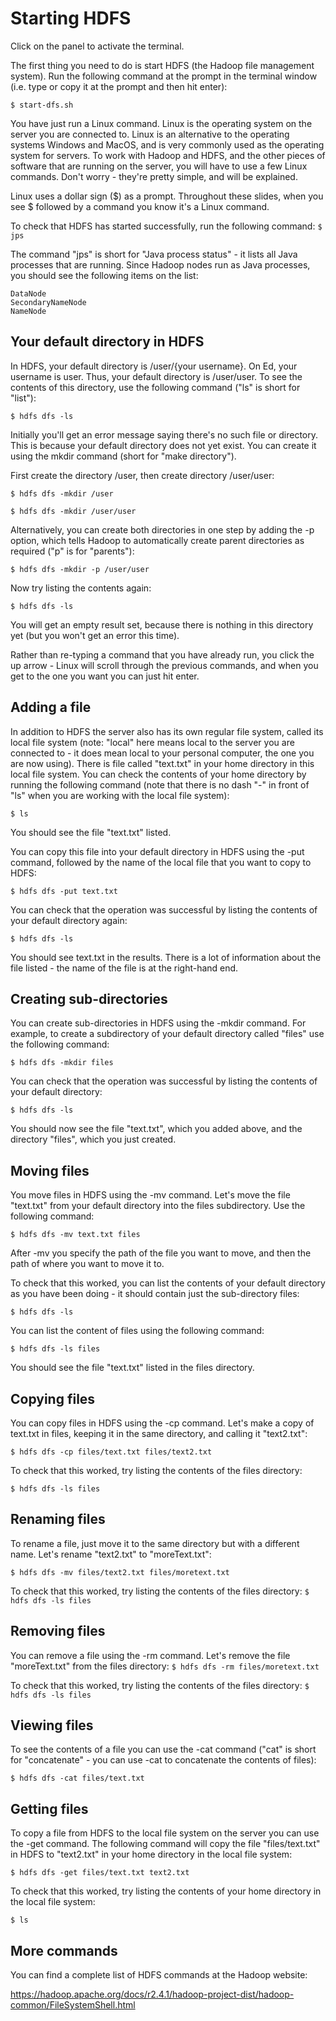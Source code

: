 # Starting HDFS
Click on the panel to activate the terminal.

The first thing you need to do is start HDFS (the Hadoop file management system). Run the following command at the 
prompt in the terminal window (i.e. type or copy it at the prompt and then hit enter): 

```$ start-dfs.sh```

You have just run a Linux command. Linux is the operating system on the server you are connected to. Linux is an 
alternative to the operating systems Windows and MacOS, and is very commonly used as the operating system for servers. 
To work with Hadoop and HDFS, and the other pieces of software that are running on the server, you will have to use a 
few Linux commands. Don't worry - they're pretty simple, and will be explained.  

Linux uses a dollar sign ($) as a prompt. Throughout these slides, when you see $ followed by a command you know it's a 
Linux command. 

To check that HDFS has started successfully, run the following command:
```$ jps```

The command "jps" is short for "Java process status" - it lists all Java processes that are running. Since Hadoop nodes 
run as Java processes, you should see the following items on the list:

```
DataNode
SecondaryNameNode
NameNode
```

## Your default directory in HDFS

In HDFS, your default directory is /user/{your username}. On Ed, your username is user. Thus, your default directory is 
/user/user. To see the contents of this directory, use the following command ("ls" is short for "list"):

```$ hdfs dfs -ls```

Initially you'll get an error message saying there's no such file or directory. This is because your default directory 
does not yet exist. You can create it using the mkdir command (short for "make directory").

First create the directory /user, then create directory /user/user:

```$ hdfs dfs -mkdir /user```

```$ hdfs dfs -mkdir /user/user```

Alternatively, you can create both directories in one step by adding the -p option, which tells Hadoop to automatically 
create parent directories as required ("p" is for "parents"):

```$ hdfs dfs -mkdir -p /user/user```

Now try listing the contents again:

```$ hdfs dfs -ls```

You will get an empty result set, because there is nothing in this directory yet (but you won't get an error this time).

Rather than re-typing a command that you have already run, you click the up arrow - Linux will scroll through the 
previous commands, and when you get to the one you want you can just hit enter. 

## Adding a file

In addition to HDFS the server also has its own regular file system, called its local file system (note: "local" here 
means local to the server you are connected to - it does mean local to your personal computer, the one you are now 
using). There is file called "text.txt" in your home directory in this local file system. You can check the contents of 
your home directory by running the following command (note that there is no dash "-" in front of "ls" when you are 
working with the local file system):

```$ ls```

You should see the file "text.txt" listed.

You can copy this file into your default directory in HDFS using the -put command, followed by the name of the local 
file that you want to copy to HDFS:

```$ hdfs dfs -put text.txt```

You can check that the operation was successful by listing the contents of your default directory again:

```$ hdfs dfs -ls```

You should see text.txt in the results. There is a lot of information about the file listed - the name of the file is 
at the right-hand end.

## Creating sub-directories

You can create sub-directories in HDFS using the -mkdir command. For example, to create a subdirectory of your default 
directory called "files" use the following command:

```$ hdfs dfs -mkdir files```

You can check that the operation was successful by listing the contents of your default directory:

```$ hdfs dfs -ls```

You should now see the file "text.txt", which you added above, and the directory "files", which you just created.

## Moving files

You move files in HDFS using the -mv command. Let's move the file "text.txt" from your default directory into the files 
subdirectory. Use the following command:

```$ hdfs dfs -mv text.txt files```

After -mv  you specify the path of the file you want to move, and then the path of where you want to move it to.

To check that this worked, you can list the contents of your default directory as you have been doing - it should 
contain just the sub-directory files:

```$ hdfs dfs -ls```

You can list the content of files using the following command:

```$ hdfs dfs -ls files```

You should see the file "text.txt" listed in the files directory.

## Copying files

You can copy files in HDFS using the -cp command. Let's make a copy of text.txt in files, keeping it in the same 
directory, and calling it "text2.txt": 

```$ hdfs dfs -cp files/text.txt files/text2.txt```

To check that this worked, try listing the contents of the files directory:

```$ hdfs dfs -ls files```

## Renaming files

To rename a file, just move it to the same directory but with a different name. Let's rename "text2.txt" to 
"moreText.txt":

```$ hdfs dfs -mv files/text2.txt files/moretext.txt```

To check that this worked, try listing the contents of the files directory:
```$ hdfs dfs -ls files```

## Removing files

You can remove a file using the -rm command. Let's remove the file "moreText.txt" from the files directory:
```$ hdfs dfs -rm files/moretext.txt```

To check that this worked, try listing the contents of the files directory:
```$ hdfs dfs -ls files```

## Viewing files

To see the contents of a file you can use the -cat command ("cat" is short for "concatenate" - you can use -cat to concatenate the contents of files):

```$ hdfs dfs -cat files/text.txt```

## Getting files

To copy a file from HDFS to the local file system on the server you can use the -get command. The following command will copy the file "files/text.txt" in HDFS to "text2.txt" in your home directory in the local file system:

```$ hdfs dfs -get files/text.txt text2.txt```

To check that this worked, try listing the contents of your home directory in the local file system:

```$ ls```

## More commands

You can find a complete list of HDFS commands at the Hadoop website: 

https://hadoop.apache.org/docs/r2.4.1/hadoop-project-dist/hadoop-common/FileSystemShell.html